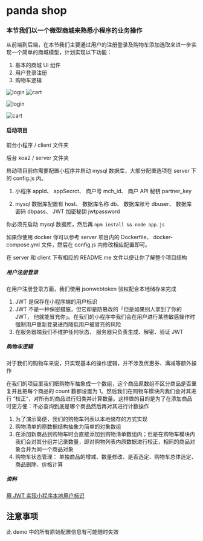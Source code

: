 # panda shop

### 本节我们以一个微型商城来熟悉小程序的业务操作

从前端到后端，在本节我们主要通过用户的注册登录及购物车添加选取来进一步实现一个简单的商城模型，计划实现以下功能：

1. 基本的商城 UI 组件
1. 用户登录注册
1. 购物车逻辑

![login](./imgs/login.gif)
![cart](./imgs/cart.gif)


![login](./imgs/2.png)

![cart](./imgs/4.png)

#### 启动项目

前台小程序 / client 文件夹

后台 koa2 / server 文件夹

启动项目前你需要配置小程序并启动 mysql 数据库，大部分配置选项在 server 下的 config.js 内。

1. 小程序 appId、 appSecrct、 商户号 mch_id、 商户 API 秘钥  partner_key

1. mysql 数据库配置有 host、 数据库名称 db、 数据库账号 dbuser、 数据库密码 dbpass、 JWT 加密秘钥 jwtpassword

你必须先启动 mysql 数据库，然后再 `npm install && node app.js`

如果你使用 docker 你可以参考 server 项目内的 Dockerfile、 docker-compose.yml 文件，然后在 config.js 内修改相应配置即可。

在 server 和 client 下有相应的 README.me 文件以便让你了解整个项目结构

##### 用户注册登录

在用户注册登录方面，我们使用 jsonwebtoken 验权配合本地储存来完成

1. JWT 是保存在小程序端的用户标识
1. JWT 不是一种保密措施，但它却是防篡改的「但是如果别人拿到了你的 JWT， 他就能冒充你」。在我们的小程序中我们会在用户进行某些敏感操作时强制用户重新登录进而降低用户被冒充的风险
1. 在服务器端我们不维护任何状态， 服务器只负责生成、解密、验证 JWT

##### 购物车逻辑

对于我们的购物车来说，只实现基本的操作逻辑，并不涉及优惠券、满减等额外操作

在我们的项目里我们把购物车抽象成一个数组，这个商品原数组不区分商品是否重复并且把每个商品的 count 数都设置为 1。然后我们在购物车模块内我们会对其进行 “校正”，对所有的商品进行归类并计算数量。这样做的目的是为了在添加商品时更方便：不必查询到底是哪个商品然后再对其进行计数操作

1. 为了演示简便，我们的购物车列表以本地储存的方式实现
1. 购物清单的原数据结构抽象为简单的对象数组
1. 在添加新商品到购物车时会直接添加到购物清单数组内；但是在购物车模块内我们会对其分组并记录数量，即对购物列表内原数据进行校正，相同的商品对象合并为同一个商品对象
1. 购物车状态管理： 单独商品的增减、数量修改、是否选定、购物车总体选定、商品删除、价格计算


##### 资料


[用 JWT 实现小程序本地用户标识](https://github.com/hiscc/panda-chat-room/tree/jwtLogin)

## 注意事项

此 demo 中的所有原始配置信息有可能随时失效
